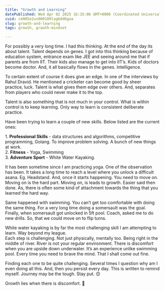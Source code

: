 ```yaml
---
title: "Growth and Learning"
datePublished: Wed Apr 02 2025 16:35:06 GMT+0000 (Coordinated Universal Time)
cuid: cm905e2us000109lag6dd6goa
slug: growth-and-learning
tags: growth, growth-mindset

---
```


For possibly a very long time. I had this thinking. At the end of the day its about talent. Talent depends on genes. I got into this thinking because of education system, entrance exam like JEE and seeing around me that if parents are from IIT. Their kids also manage to get into IIT’s. Kids of doctors become doctor. And, it all basically flows in the genes. Intelligence.

To certain extent of course it does give an edge. In one of the interviews by Rahul Dravid. He mentioned a cricketer can become good by sheer practice, luck. Talent is what gives them edge over others. And, separates from players who could never make it to the top.

Talent is also something that is not much in your control. What is within control is to keep learning. Only way to learn is consistent deliberate practice.

Have been trying to learn a couple of new skills. Below listed are the current ones:

1\. **Professional Skills** - data structures and algorithms, competitive programming, Golang. To improve problem solving. A bunch of new things at work.  
2\. **Fitness** - Yoga, Swimming  
3\. **Adventure Sport** - White Water Kayaking.

It has been sometime since I am practicing yoga. One of the observation has been. It takes a long time to reach a level where you unlock a difficult asana. Eg. Headstand. And, once it starts happening. You need to move on. Moving on is the hard part. Moving on, is leads to growth. Easier said then done. As, there is often some kind of attachment towards the thing that you learned the hard way.

Same happened with swimming. You can’t get too comfortable with doing the same thing. For a very long time doing a somersault was the goal. Finally, when somersault got unlocked in 5ft pool. Coach, asked me to do new drills. So, that we could move on to flip turns.

White water kayaking is by far the most challenging skill I am attempting to learn. Way beyond my league.  
Each step is challenging. Not just physically, mentally too. Being right in the middle of river. River is not your regular environment. There is discomfort when you are upside down underwater. It’s an experience unlike swimming pool. Every time you need to brave the mind. That I shall come out fine.

Finding each one to be quite challenging. Several times I question why am I even doing all this. And, then you persist every day. This is written to remind myself. Journey may be the tough. Stay put. 😊

Growth lies when there is discomfort. 🐢